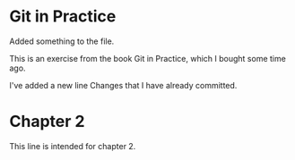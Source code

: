Git in Practice
===============

Added something to the file.

This is an exercise from the book Git in Practice, which I bought some time ago.

I've added a new line
Changes that I have already committed.

# Chapter 2

This line is intended for chapter 2.
